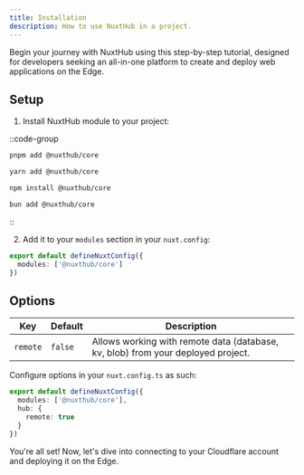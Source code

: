 ```yaml
---
title: Installation
description: How to use NuxtHub in a project.
---
```


Begin your journey with NuxtHub using this step-by-step tutorial, designed for developers seeking an all-in-one platform to create and deploy web applications on the Edge.

## Setup

1. Install NuxtHub module to your project:

::code-group

```bash [pnpm]
pnpm add @nuxthub/core
```

```bash [yarn]
yarn add @nuxthub/core
```

```bash [npm]
npm install @nuxthub/core
```

```bash [bun]
bun add @nuxthub/core
```

::

2. Add it to your `modules` section in your `nuxt.config`:

```ts [nuxt.config.ts]
export default defineNuxtConfig({
  modules: ['@nuxthub/core']
})
```

## Options

| Key                   | Default         | Description                                                                                                 |
|-----------------------|-----------------|-------------------------------------------------------------------------------------------------------------|
| `remote`               | `false`         | Allows working with remote data (database, kv, blob) from your deployed project.                                                |

Configure options in your `nuxt.config.ts` as such:

```ts [nuxt.config.ts]
export default defineNuxtConfig({
  modules: ['@nuxthub/core'],
  hub: {
    remote: true
  }
})
```

You're all set! Now, let's dive into connecting to your Cloudflare account and deploying it on the Edge.
